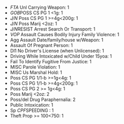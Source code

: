 - *FTA* Unl Carrying Weapon: 1
- *GOB*POSS CS PG 1 <1g: 1
- *J/N* Poss CS PG 1 >=4g<200g: 1
- *J/N* Poss Marij <2oz: 1
- *J/N*RESIST Arrest Search Or Transport: 1
- *VOP* Assault Causes Bodily Injury Family Violence: 1
- Agg Assault Date/family/house w/Weapon: 1
- Assault Of Pregnant Person: 1
- Dl1 No Driver's License (when Unlicensed): 1
- Driving While Intoxicated w/Child Under 15yoa: 1
- Fail To Identify Fugitive From Justice: 1
- MISC Parole Violation: 1
- MISC Us Marshal Hold: 1
- Poss CS PG 1/1-b >=1g<4g: 1
- Poss CS PG 1/1-b >=4g<200g: 1
- Poss CS PG 2 >= 1g<4g: 1
- Poss Marij <2oz: 2
- Poss/del Drug Paraphernalia: 2
- Public Intoxication: 1
- Sp *CPF*SPEEDING : 1
- Theft Prop >= $100<$750: 1
